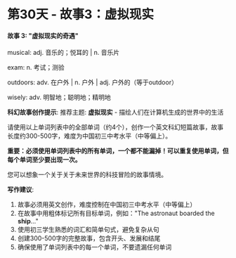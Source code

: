 # 第30天 - 故事3：虚拟现实

#### 故事 3: "虚拟现实的奇遇"

musical: adj. 音乐的；悦耳的 | n. 音乐片

exam: n. 考试；测验

outdoors: adv. 在户外 | n. 户外 | adj. 户外的（等于outdoor）

wisely: adv. 明智地；聪明地；精明地

**科幻故事创作提示**:
推荐主题: **虚拟现实** - 描绘人们在计算机生成的世界中的生活

请使用以上单词列表中的全部单词（约4个），创作一个英文科幻短篇故事，故事长度约300-500字，难度为中国初三中考水平（中等偏上）。

**重要：必须使用单词列表中的所有单词，一个都不能漏掉！可以重复使用单词，但每个单词至少要出现一次。**

您可以想象一个关于关于未来世界的科技冒险的故事情境。

**写作建议**: 
1. 故事必须用英文创作，难度控制在中国初三中考水平（中等偏上）
2. 在故事中用粗体标记所有目标单词，例如："The astronaut boarded the **ship**..."
3. 使用初三学生熟悉的词汇和简单句式，避免复杂从句
4. 创建300-500字的完整故事，包含开头、发展和结尾
5. 确保使用了单词列表中的每一个单词，不要遗漏任何单词
